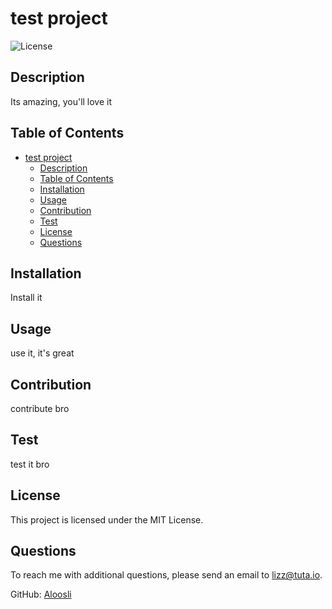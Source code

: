 # test project

![License](https://img.shields.io/badge/license-mit_license-green)

## Description

Its amazing, you'll love it

## Table of Contents

- [test project](#test-project)
  - [Description](#description)
  - [Table of Contents](#table-of-contents)
  - [Installation](#installation)
  - [Usage](#usage)
  - [Contribution](#contribution)
  - [Test](#test)
  - [License](#license)
  - [Questions](#questions)

## Installation

Install it

## Usage

use it, it's great

## Contribution

contribute bro

## Test

test it bro

## License

This project is licensed under the MIT License.

## Questions

To reach me with additional questions, please send an email to lizz@tuta.io.

GitHub: [Aloosli](https://github.com/Aloosli)
